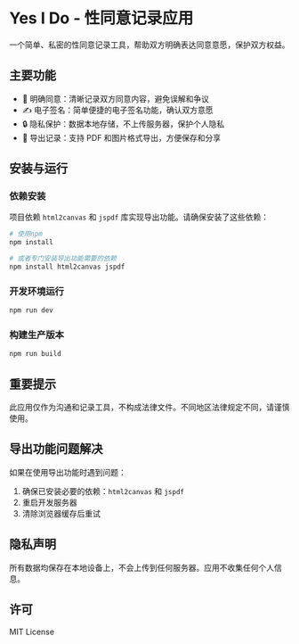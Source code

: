 # Yes I Do - 性同意记录应用

一个简单、私密的性同意记录工具，帮助双方明确表达同意意愿，保护双方权益。

## 主要功能

- 📝 明确同意：清晰记录双方同意内容，避免误解和争议
- ✍️ 电子签名：简单便捷的电子签名功能，确认双方意愿
- 🔒 隐私保护：数据本地存储，不上传服务器，保护个人隐私
- 📄 导出记录：支持 PDF 和图片格式导出，方便保存和分享

## 安装与运行

### 依赖安装

项目依赖 `html2canvas` 和 `jspdf` 库实现导出功能。请确保安装了这些依赖：

```bash
# 使用npm
npm install

# 或者专门安装导出功能需要的依赖
npm install html2canvas jspdf
```

### 开发环境运行

```bash
npm run dev
```

### 构建生产版本

```bash
npm run build
```

## 重要提示

此应用仅作为沟通和记录工具，不构成法律文件。不同地区法律规定不同，请谨慎使用。

## 导出功能问题解决

如果在使用导出功能时遇到问题：

1. 确保已安装必要的依赖：`html2canvas` 和 `jspdf`
2. 重启开发服务器
3. 清除浏览器缓存后重试

## 隐私声明

所有数据均保存在本地设备上，不会上传到任何服务器。应用不收集任何个人信息。

## 许可

MIT License
